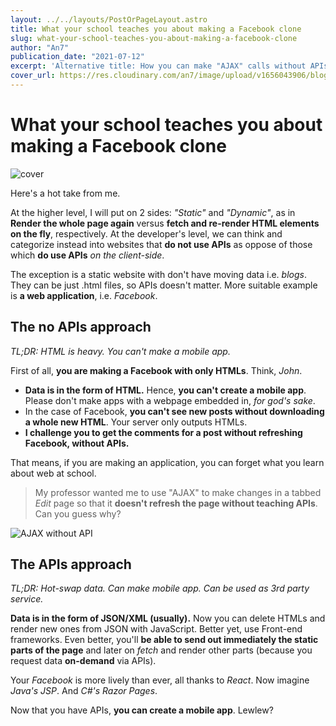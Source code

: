 ```yaml
---
layout: ../../layouts/PostOrPageLayout.astro
title: What your school teaches you about making a Facebook clone
slug: what-your-school-teaches-you-about-making-a-facebook-clone
author: "An7"
publication_date: "2021-07-12"
excerpt: 'Alternative title: How you can make "AJAX" calls without APIs.'
cover_url: https://res.cloudinary.com/an7/image/upload/v1656043906/blog/fap-meme_q4zxhd.jpg
---
```


# What your school teaches you about making a Facebook clone

![cover](https://res.cloudinary.com/an7/image/upload/v1656043906/blog/fap-meme_q4zxhd.jpg)

Here's a hot take from me.

At the higher level, I will put on 2 sides: _"Static"_ and _"Dynamic"_, as in
**Render the whole page again** versus **fetch and re-render HTML elements on
the fly**, respectively. At the developer's level, we can think and categorize
instead into websites that **do not use APIs** as oppose of those which **do use
APIs** _on the client-side_.

The exception is a static website with don't have moving data i.e. _blogs_. They
can be just .html files, so APIs doesn't matter. More suitable example is **a
web application**, i.e. _Facebook_.

## The no APIs approach

_TL;DR: HTML is heavy. You can't make a mobile app._

First of all, **you are making a Facebook with only HTMLs**. Think, _John_.

- **Data is in the form of HTML.** Hence, **you can't create a mobile app**.
  Please don't make apps with a webpage embedded in, _for god's sake_.
- In the case of Facebook, **you can't see new posts without downloading a whole
  new HTML**. Your server only outputs HTMLs.
- **I challenge you to get the comments for a post without refreshing Facebook,
  without APIs.**

That means, if you are making an application, you can forget what you learn
about web at school.

> My professor wanted me to use "AJAX" to make changes in a tabbed _Edit_ page
> so that it **doesn't refresh the page without teaching APIs**. Can you guess
> why?

![AJAX without API](https://res.cloudinary.com/an7/image/upload/v1656043906/blog/jsp-meme_diwcfg.jpg)

## The APIs approach

_TL;DR: Hot-swap data. Can make mobile app. Can be used as 3rd party service._

**Data is in the form of JSON/XML (usually).** Now you can delete HTMLs and
render new ones from JSON with JavaScript. Better yet, use Front-end frameworks.
Even better, you'll **be able to send out immediately the static parts of the
page** and later on _fetch_ and render other parts (because you request data
**on-demand** via APIs).

Your _Facebook_ is more lively than ever, all thanks to _React_. Now imagine
_Java's JSP_. And _C#'s Razor Pages_.

Now that you have APIs, **you can create a mobile app**. Lewlew?
